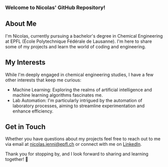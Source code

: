 ### Welcome to Nicolas' GitHub Repository!

## About Me
I'm Nicolas, currently pursuing a bachelor's degree in Chemical Engineering at EPFL (École Polytechnique Fédérale de Lausanne). I'm here to share some of my projects and learn the world of coding and engineering.

## My Interests
While I'm deeply engaged in chemical engineering studies, I have a few other interests that keep me curious:

- Machine Learning: Exploring the realms of artificial intelligence and machine learning algorithms fascinates me.
- Lab Automation: I'm particularly intrigued by the automation of laboratory processes, aiming to streamline experimentation and enhance efficiency.


## Get in Touch
Whether you have questions about my projects feel free to reach out to me via email at nicolas.jenni@epfl.ch or connect with me on [LinkedIn](https://www.linkedin.com/in/nicolas-jenni-984422267/).


Thank you for stopping by, and I look forward to sharing and learning together! 🚀



<!--
**Nicolas-jnn/Nicolas-jnn** is a ✨ _special_ ✨ repository because its `README.md` (this file) appears on your GitHub profile.

Here are some ideas to get you started:

- 🔭 I’m currently working on ...
- 🌱 I’m currently learning ...
- 👯 I’m looking to collaborate on ...
- 🤔 I’m looking for help with ...
- 💬 Ask me about ...
- 📫 How to reach me: ...
- 😄 Pronouns: ...
- ⚡ Fun fact: ...
-->
